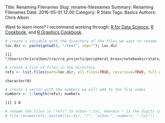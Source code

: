 Title: Renaming Filenames
Slug: rename-filesnames
Summary: Renaming Filenames
Date: 2016-05-01 12:00
Category: R Stats
Tags: Basics
Authors: Chris Albon

Want to learn more? I recommend working through: [R for Data Science](http://amzn.to/2myxnhi), [R Cookbook](http://amzn.to/2lF6hkb), and [R Graphics Cookbook](http://amzn.to/2m0fcPL).


```R
# create a variable with the directory of the files we want to rename
loc.dir <- paste(getwd(), "/test", sep=""); loc.dir
```




    [1] "/Users/chrisralbon/cra/cra_projects/peripheral_brain/notebooks/rstats/test"




```R
# create a list of files in the directory
refs <- list.files(path=loc.dir, all.files=TRUE, recursive=TRUE, full.names=TRUE); refs
```




    character(0)




```R
# create a vector with the numbers we will add to the file names
numbers <- 1:length(refs); numbers
```




    [1] 1 0




```R
# rename the files in "refs" to albon-*.txt, wherein * is the digits in the variable "numbers"
# file.rename(refs, paste0(loc.dir, "/", "albon-", numbers, ".txt"))
```
